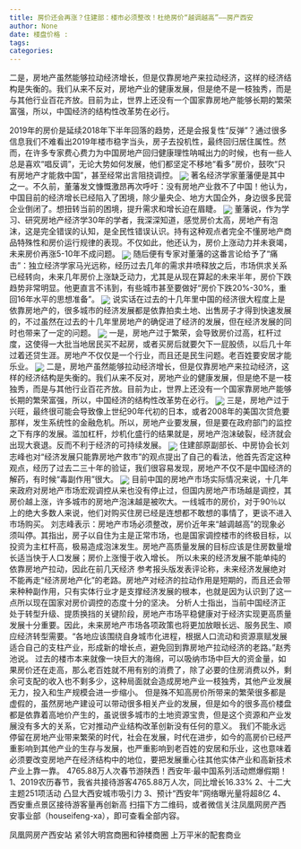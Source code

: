 ```yaml
---
title: 房价还会再涨？住建部：楼市必须整改！杜绝房价“越调越高”——房产西安
author: None
date: 楼盘价格 : 
tags: 
categories: 
---
```

二是，房地产虽然能够拉动经济增长，但是仅靠房地产来拉动经济，这样的经济结构是失衡的。我们从来不反对，房地产业的健康发展，但是绝不是一枝独秀，而是与其他行业百花齐放。目前为止，世界上还没有一个国家靠房地产能够长期的繁荣富强，所以，中国经济的结构性改革势在必行。
<!-- more -->
2019年的房价是延续2018年下半年回落的趋势，还是会报复性“反弹”？通过很多信息我们不难看出2019年楼市稳字当头，房子去投机性，最终回归居住属性。然而，在许多专家费心费力为中国房地产回归健康理性呐喊出力的时候，也有一些人总是喜欢“唱反调”，无论大势如何发展，他们都坚定不移地“看多”房价，鼓吹“只有房地产才能救中国”，甚至经常出言阻挠调控。
<img align="center" border="0" src="http://s3.ifengimg.com/2018/09/27/7d496d8bbf364eb77abcb766ee9e195e.jpg" />
著名经济学家董藩便是其中之一。不久前，董藩发文慷慨激昂再次呼吁：没有房地产业救不了中国！他认为，中国目前的经济增长已经陷入了困境，除少量央企、地方大国企外，身边很多民营企业倒闭了。想扭转当前的困境，提升需求和增长迫在眉睫。
<img align="center" border="0" src="http://e0.ifengimg.com/03/2019/0220/2033416DD0F97DDB2A73B53AF6F73CFD2D80904D_size116_w1000_h752.jpeg" />
董藩说，作为学习、研究房地产经济学30年的学者，我深深知道，感觉房价太高，房地产有泡沫，这是完全错误的认知，是全民性错误认识。持有这种观点者完全不懂房地产商品特殊性和房价运行规律的表现。不仅如此，他还认为，房价上涨动力并未衰竭，未来房价再涨5-10年不成问题。
<img align="center" border="0" src="http://e0.ifengimg.com/10/2019/0220/CFC7592675022C27826D2698314B33370F87D6A2_size48_w840_h560.jpeg" />
随后便有专家对董藩的这番言论给予了“痛击”：独立经济学家马光远称，经历过去几年的需求井喷释放之后，市场供求关系已经转向，未来几年房价上涨缺乏动力，尤其是从现在算起的未来半年，房价下跌趋势非常明显。他更直言不讳到，有些城市甚至要做好“房价下跌20%-30%，重回16年水平的思想准备”。
<img align="center" border="0" src="http://e0.ifengimg.com/01/2019/0220/A366C32F0D246941F4D47736D3AE83C2C9E4FBDD_size10_w368_h260.jpeg" />
说实话在过去的十几年里中国的经济很大程度上是依靠房地产的，很多城市的经济发展都是依靠拍卖土地、出售房子才得到快速发展的，不过虽然在过去的十几年里房地产的确促进了经济的发展，但在经济发展的同时也带来了一定的问题。
<img align="center" border="0" src="http://e0.ifengimg.com/10/2019/0220/6858BEAB45536AB6ECF3B566F7F3DA520BBA1B34_size427_w640_h404.png" />
一是，房地产过于繁荣，会导致房价过高，杠杆过度，这使得一大批当地居民买不起房，或者买房后就要欠下一屁股债，以后几十年过着还贷生涯。房地产不仅仅是一个行业，而且还是民生问题。老百姓要安居才能乐业。
<img align="center" border="0" src="http://e0.ifengimg.com/12/2019/0220/DCB4A820B3F4E5E01700D426A69EF8255DF78BEB_size19_w500_h330.jpeg" />
二是，房地产虽然能够拉动经济增长，但是仅靠房地产来拉动经济，这样的经济结构是失衡的。我们从来不反对，房地产业的健康发展，但是绝不是一枝独秀，而是与其他行业百花齐放。目前为止，世界上还没有一个国家靠房地产能够长期的繁荣富强，所以，中国经济的结构性改革势在必行。
<img align="center" border="0" src="http://e0.ifengimg.com/03/2019/0220/28CBF52610EB9F6011BB833793569F5427E9850B_size438_w626_h409.png" />
三是，房地产过于兴旺，最终很可能会导致像上世纪90年代初的日本，或者2008年的美国次贷危要那样，发生系统性的金融危机。所以，房地产业要发展，但是要在政府部门的监控之下有序的发展。滥加杠杆，炒机化盛行的结果就是，房地产泡沫破裂，经济就会出现大衰退。反而不利于经济的可持续发展。
<img align="center" border="0" src="http://e0.ifengimg.com/02/2019/0220/0A8271598A06C34A552DFFEB35A7CF9C3B3C9717_size21_w500_h410.jpeg" />
住建部原副部长、中房协会长刘志峰也对“经济发展只能靠房地产救市”的观点提出了自己的看法，他首先否定这种观点，经历了过去二三十年的验证，我们很容易发现，房地产不仅不是中国经济的解药，有时候“毒副作用”很大。
<img align="center" border="0" src="http://s1.ifengimg.com/2017/12/22/5302225877aaaa29520cd42852ae69c0.jpg" />
目前中国的房地产市场实际情况来说，十几年来政府对房地产市场宏观调控从来也没有停止过，但国内房地产市场越是调控，其房价越上涨，许多城市的房地产泡沫越是被吹大。一线城市的房价，对于90％以上的绝大多数人来说，他们对购买住房已经是连想都不敢想的事情了，更谈不进入市场购买。
刘志峰表示：房地产市场必须整改，房价近年来“越调越高”的现象必须叫停。其指出，房子以自住为主是正常市场，也是国家调控楼市的终极目标，以投资为主杠杆高，极易造成泡沫发生。房地产高质量发展的目标应该是住房数量增长适当快于人口发展；房价上涨慢于收入增长。
所以未来的经济发展不能单纯的依靠房地产拉动，因此在前几天经济 参考报头版发表评论称，未来经济发展绝对不能再走“经济房地产化”的老路。房地产对经济的拉动作用是短期的，而且还会带来种种副作用，只有实体行业才是支撑经济发展的根本，也就是因为认识到了这一点所以现在国家对房价调控的态度十分的坚决。
分析人士指出，当前中国经济正处于转型升级、提质换挡的关键阶段，房地产市场平稳健康对于经济实现更高质量发展十分重要。因此，未来房地产市场各项政策也将更加放眼长远、服务民生、顺应经济转型需要。“各地应该围绕自身城市化进程，根据人口流动和资源禀赋发展适合自己的支柱产业，形成新的增长点，避免回到靠房地产拉动经济的老路。”赵秀池说。
过去的楼市本来就像一块巨大的海绵，可以吸纳市场中巨大的资金量，如果房价还在走高，那么老百姓就不用有别的消费了，除了必要的住房消费以外，剩余可支配的收入也不剩多少，这种局面就会造成房地产业一枝独秀，其他产业发展无力，投入和生产规模会进一步缩小。
但是殊不知高房价所带来的繁荣很多都是虚假的，虽然房地产建设可以带动很多相关产业的发展，但是如今的很多高价楼盘都是依靠着高地价产生的，虽说很多城市的土地资源宝贵，但是这个资源和产业发展没有多大的关系，它对推动产业结构改革创新没有任何的意义。
我们不能永远停留在房地产业带来繁荣的时代，社会在发展，时代在进步，如今的高房价已经严重影响到其他产业的生存与发展，也严重影响到老百姓的安居和乐业，这也意味着必须要改变房地产在经济结构中的地位，要把发展重心往其他实体产业和高新技术产业上靠一靠。
4765.88万人次春节游陕西！西安年·最中国系列活动燃爆假期！
1、2019农历春节，我省共接待游客4765.88万人次，同比增长16.33%
2、十二大主题251项活动 凸显大西安城市吸引力
3、预计“西安年”网络曝光量将超8亿
4、西安重点景区接待游客量再创新高
扫描下方二维码，或者微信关注凤凰网房产西安事业部（houseifeng-xa），即可查看全部内容。
                        
                        
                        
                        
                                        
                    
                    
                
                    
                    
                    
                
                    
                
凤凰网房产西安站
紧邻大明宫商圈和钟楼商圈
上万平米的配套商业
	                        
	                    
	                        
	                    
